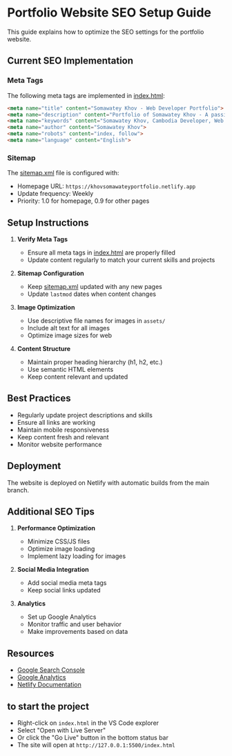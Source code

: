 # Portfolio Website SEO Setup Guide

This guide explains how to optimize the SEO settings for the portfolio website.

## Current SEO Implementation

### Meta Tags
The following meta tags are implemented in [index.html](index.html):

```html
<meta name="title" content="Somawatey Khov - Web Developer Portfolio">
<meta name="description" content="Portfolio of Somawatey Khov - A passionate Web Developer from Cambodia specializing in Flutter, React, and full-stack development. Explore my projects and experience.">
<meta name="keywords" content="Somawatey Khov, Cambodia Developer, Web Developer Cambodia, Flutter Developer, Software Engineer Phnom Penh, CADT Student">
<meta name="author" content="Somawatey Khov">
<meta name="robots" content="index, follow">
<meta name="language" content="English">
```

### Sitemap
The [sitemap.xml](sitemap.xml) file is configured with:
- Homepage URL: `https://khovsomawateyportfolio.netlify.app`
- Update frequency: Weekly
- Priority: 1.0 for homepage, 0.9 for other pages

## Setup Instructions

1. **Verify Meta Tags**
   - Ensure all meta tags in [index.html](index.html) are properly filled
   - Update content regularly to match your current skills and projects

2. **Sitemap Configuration**
   - Keep [sitemap.xml](sitemap.xml) updated with any new pages
   - Update `lastmod` dates when content changes

3. **Image Optimization**
   - Use descriptive file names for images in `assets/`
   - Include alt text for all images
   - Optimize image sizes for web

4. **Content Structure**
   - Maintain proper heading hierarchy (h1, h2, etc.)
   - Use semantic HTML elements
   - Keep content relevant and updated

## Best Practices

- Regularly update project descriptions and skills
- Ensure all links are working
- Maintain mobile responsiveness
- Keep content fresh and relevant
- Monitor website performance

## Deployment

The website is deployed on Netlify with automatic builds from the main branch.

## Additional SEO Tips

1. **Performance Optimization**
   - Minimize CSS/JS files
   - Optimize image loading
   - Implement lazy loading for images

2. **Social Media Integration**
   - Add social media meta tags
   - Keep social links updated

3. **Analytics**
   - Set up Google Analytics
   - Monitor traffic and user behavior
   - Make improvements based on data

## Resources

- [Google Search Console](https://search.google.com/search-console)
- [Google Analytics](https://analytics.google.com/)
- [Netlify Documentation](https://docs.netlify.com/)



## to start the project

- Right-click on `index.html` in the VS Code explorer
- Select "Open with Live Server"
- Or click the "Go Live" button in the bottom status bar
- The site will open at `http://127.0.0.1:5500/index.html`
